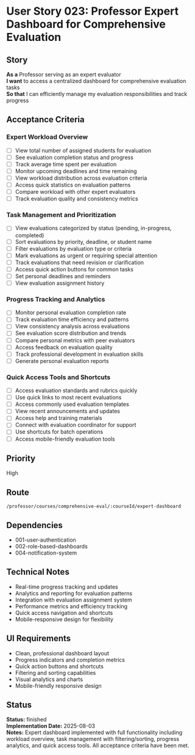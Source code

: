 # User Story 023: Professor Expert Dashboard for Comprehensive Evaluation

## Story
**As a** Professor serving as an expert evaluator  
**I want** to access a centralized dashboard for comprehensive evaluation tasks  
**So that** I can efficiently manage my evaluation responsibilities and track progress

## Acceptance Criteria

### Expert Workload Overview
- [ ] View total number of assigned students for evaluation
- [ ] See evaluation completion status and progress
- [ ] Track average time spent per evaluation
- [ ] Monitor upcoming deadlines and time remaining
- [ ] View workload distribution across evaluation criteria
- [ ] Access quick statistics on evaluation patterns
- [ ] Compare workload with other expert evaluators
- [ ] Track evaluation quality and consistency metrics

### Task Management and Prioritization
- [ ] View evaluations categorized by status (pending, in-progress, completed)
- [ ] Sort evaluations by priority, deadline, or student name
- [ ] Filter evaluations by evaluation type or criteria
- [ ] Mark evaluations as urgent or requiring special attention
- [ ] Track evaluations that need revision or clarification
- [ ] Access quick action buttons for common tasks
- [ ] Set personal deadlines and reminders
- [ ] View evaluation assignment history

### Progress Tracking and Analytics
- [ ] Monitor personal evaluation completion rate
- [ ] Track evaluation time efficiency and patterns
- [ ] View consistency analysis across evaluations
- [ ] See evaluation score distribution and trends
- [ ] Compare personal metrics with peer evaluators
- [ ] Access feedback on evaluation quality
- [ ] Track professional development in evaluation skills
- [ ] Generate personal evaluation reports

### Quick Access Tools and Shortcuts
- [ ] Access evaluation standards and rubrics quickly
- [ ] Use quick links to most recent evaluations
- [ ] Access commonly used evaluation templates
- [ ] View recent announcements and updates
- [ ] Access help and training materials
- [ ] Connect with evaluation coordinator for support
- [ ] Use shortcuts for batch operations
- [ ] Access mobile-friendly evaluation tools

## Priority
High

## Route
`/professor/courses/comprehensive-eval/:courseId/expert-dashboard`

## Dependencies
- 001-user-authentication
- 002-role-based-dashboards
- 004-notification-system

## Technical Notes
- Real-time progress tracking and updates
- Analytics and reporting for evaluation patterns
- Integration with evaluation assignment system
- Performance metrics and efficiency tracking
- Quick access navigation and shortcuts
- Mobile-responsive design for flexibility

## UI Requirements
- Clean, professional dashboard layout
- Progress indicators and completion metrics
- Quick action buttons and shortcuts
- Filtering and sorting capabilities
- Visual analytics and charts
- Mobile-friendly responsive design

## Status
**Status:** finished  
**Implementation Date:** 2025-08-03  
**Notes:** Expert dashboard implemented with full functionality including workload overview, task management with filtering/sorting, progress analytics, and quick access tools. All acceptance criteria have been met.
